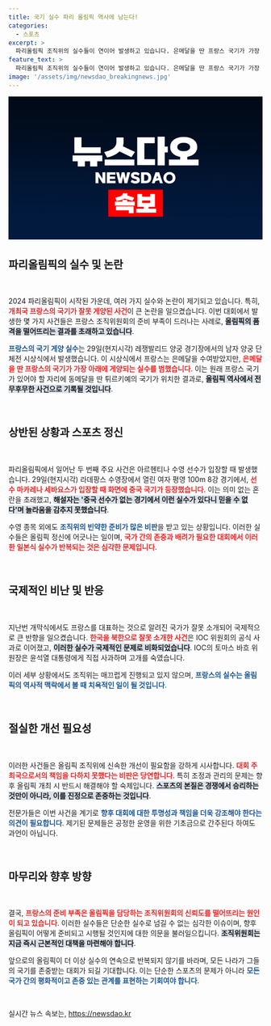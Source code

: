 ```yaml
---
title: 국기 실수 파리 올림픽 역사에 남는다!
categories:
  - 스포츠
excerpt: >
  파리올림픽 조직위의 실수들이 연이어 발생하고 있습니다. 은메달을 딴 프랑스 국기가 가장 아래에 게양되는가 하면, 아르헨티나 선수가 입장할 때 중국 국기를 띄워 혼란을 야기했습니다. 더불어 한국을 북한으로 소개한 개막식 논란까지, 자칫 대혼란으로 이어질 수 있는 상황입니다.
feature_text: >
  파리올림픽 조직위의 실수들이 연이어 발생하고 있습니다. 은메달을 딴 프랑스 국기가 가장 아래에 게양되는가 하면, 아르헨티나 선수가 입장할 때 중국 국기를 띄워 혼란을 야기했습니다. 더불어 한국을 북한으로 소개한 개막식 논란까지, 자칫 대혼란으로 이어질 수 있는 상황입니다.
image: '/assets/img/newsdao_breakingnews.jpg'
---
```


<p><img src="/assets/img/newsdao_breakingnews.jpg" alt="cryptoinkorea 속보" /></p>

<h2 data-ke-size="size26">파리올림픽의 실수 및 논란</h2>

<p data-ke-size="size16">&nbsp;</p>

<p>2024 파리올림픽이 시작된 가운데, 여러 가지 실수와 논란이 제기되고 있습니다. 특히, <b><span style="color: #ee2323;">개최국 프랑스의 국기가 잘못 게양된 사건</span></b>이 큰 논란을 일으켰습니다. 이번 대회에서 발생한 몇 가지 사건들은 프랑스 조직위원회의 준비 부족이 드러나는 사례로, <b><span style="background-color: #21538527;">올림픽의 품격을 떨어뜨리는 결과를 초래하고 있습니다</span></b>.</p>

<p><b><span style="color: #1a5490;">프랑스의 국기 게양 실수</span></b>는 29일(현지시각) 레쟁발리드 양궁 경기장에서의 남자 양궁 단체전 시상식에서 발생했습니다. 이 시상식에서 프랑스는 은메달을 수여받았지만, <b><span style="color: #ee2323;">은메달을 딴 프랑스의 국기가 가장 아래에 게양되는 실수를 범했습니다</span></b>. 이는 원래 프랑스 국기가 있어야 할 자리에 동메달을 딴 튀르키예의 국기가 위치한 결과로, <b><span style="background-color: #21538527;">올림픽 역사에서 전무후무한 사건으로 기록될 것입니다</span></b>.</p>

<p data-ke-size="size16">&nbsp;</p>

<h2 data-ke-size="size26">상반된 상황과 스포츠 정신</h2>

<p data-ke-size="size16">&nbsp;</p>

<p>파리올림픽에서 일어난 두 번째 주요 사건은 아르헨티나 수영 선수가 입장할 때 발생했습니다. 29일(현지시각) 라데팡스 수영장에서 열린 여자 평영 100m 8강 경기에서, <b><span style="color: #ee2323;">선수 마카레나 세바요스가 입장할 때 화면에 중국 국기가 등장했습니다</span></b>. 이는 의미 없는 혼란을 초래했고, <b><span style="background-color: #21538527;">해설자는 '중국 선수가 없는 경기에서 이런 실수가 있다니 믿을 수 없다'며 놀라움을 감추지 못했습니다</span></b>.</p>

<p>수영 종목 외에도 <b><span style="color: #1a5490;">조직위의 빈약한 준비가 많은 비판</span></b>을 받고 있는 상황입니다. 이러한 실수들은 올림픽 정신에 어긋나는 일이며, <b><span style="color: #ee2323;">국가 간의 존중과 배려가 필요한 대회에서 이러한 일본식 실수가 반복되는 것은 심각한 문제입니다</span></b>.</p>

<p data-ke-size="size16">&nbsp;</p>

<h2 data-ke-size="size26">국제적인 비난 및 반응</h2>

<p data-ke-size="size16">&nbsp;</p>

<p>지난번 개막식에서도 프랑스를 대표하는 것으로 알려진 국가가 잘못 소개되어 국제적으로 큰 반향을 일으켰습니다. <b><span style="color: #ee2323;">한국을 북한으로 잘못 소개한 사건</span></b>은 IOC 위원회의 공식 사과로 이어졌고, <b><span style="background-color: #21538527;">이러한 실수가 국제적인 문제로 비화되었습니다</span></b>. IOC의 토마스 바흐 위원장은 윤석열 대통령에게 직접 사과하며 고개를 숙였습니다.</p>

<p>이러 세부 상황에서도 조직위는 매끄럽게 진행되고 있지 않으며, <b><span style="color: #1a5490;">프랑스의 실수는 올림픽의 역사적 맥락에서 볼 때 치욕적인 일이 될 것입니다</span></b>. </p>

<p data-ke-size="size16">&nbsp;</p>

<h2 data-ke-size="size26">절실한 개선 필요성</h2>

<p data-ke-size="size16">&nbsp;</p>

<p>이러한 사건들은 올림픽 조직위에 신속한 개선이 필요함을 강하게 시사합니다. <b><span style="color: #ee2323;">대회 주최국으로서의 책임을 다하지 못했다는 비판은 당연합니다</span></b>. 특히 조정과 관리의 문제는 향후 올림픽 개최 시 반드시 해결해야 할 숙제입니다. <b><span style="background-color: #21538527;">스포츠의 본질은 경쟁에서 승리하는 것만이 아니라, 이를 진정으로 존중하는 것입니다</span></b>.</p>

<p>전문가들은 이번 사건을 계기로 <b><span style="color: #1a5490;">향후 대회에 대한 투명성과 책임을 더욱 강조해야 한다는 의견이 필요합니다</span></b>. 제기된 문제들은 공정한 운영을 위한 기초금으로 간주된다 하여도 과언이 아닙니다. </p>

<p data-ke-size="size16">&nbsp;</p>

<h2 data-ke-size="size26">마무리와 향후 방향</h2>

<p data-ke-size="size16">&nbsp;</p>

<p>결국, <b><span style="color: #ee2323;">프랑스의 준비 부족은 올림픽을 담당하는 조직위원회의 신뢰도를 떨어뜨리는 원인이 되고 있습니다</span></b>. 이러한 실수들은 단순한 실수로 넘길 수 없는 심각한 이슈이며, 향후 올림픽이 어떻게 준비되고 시행될 것인지에 대한 의문을 불러일으킵니다. <b><span style="background-color: #21538527;">조직위원회는 지금 즉시 근본적인 대책을 마련해야 합니다</span></b>.</p>

<p>앞으로의 올림픽이 더 이상 실수의 연속으로 반복되지 않기를 바라며, 모든 나라가 그들의 국기를 존중받는 대회가 되길 기대합니다. 이는 단순한 스포츠의 문제가 아니라 <b><span style="color: #1a5490;">모든 국가 간의 평화적이고 존중 있는 관계를 표현하는 기회여야 합니다</span></b>. </p>

<p data-ke-size="size16">&nbsp;</p>
실시간 뉴스 속보는, <a href="https://newsdao.kr" rel="dofollow">https://newsdao.kr</a>


